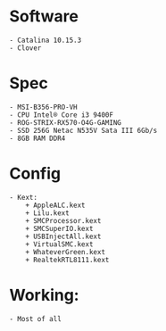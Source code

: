 # Software 
    - Catalina 10.15.3
    - Clover
# Spec
    - MSI-B356-PRO-VH
    - CPU Intel® Core i3 9400F
    - ROG-STRIX-RX570-O4G-GAMING
    - SSD 256G Netac N535V Sata III 6Gb/s
    - 8GB RAM DDR4
# Config
    - Kext:
        + AppleALC.kext
        + Lilu.kext
        + SMCProcessor.kext
        + SMCSuperIO.kext
        + USBInjectAll.kext
        + VirtualSMC.kext
        + WhateverGreen.kext
        + RealtekRTL8111.kext
# Working:
    - Most of all 
